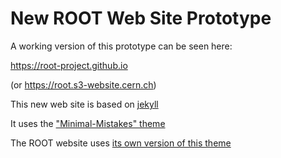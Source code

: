 # New ROOT Web Site Prototype

A working version of this prototype can be seen here:

  https://root-project.github.io

(or https://root.s3-website.cern.ch)

This new web site is based on [jekyll](https://jekyllrb.com/)

It uses the ["Minimal-Mistakes" theme](https://mmistakes.github.io/minimal-mistakes/)

The ROOT website uses [its own version of this theme](https://github.com/root-project/minimal-mistakes)
